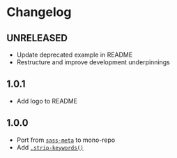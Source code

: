 # Changelog

<!-- The order of list items should be: Critical/Fixes, New, Update, Remove, Underpinnings -->
<!-- ## UNRELEASED -->

## UNRELEASED

* Update deprecated example in README
* Restructure and improve development underpinnings

## 1.0.1

* Add logo to README

## 1.0.0

* Port from [`sass-meta`](https://www.npmjs.com/package/sass-meta) to mono-repo
* Add [`.strip-keywords()`](https://sass-fairy.com/api/meta/strip-keywords)
